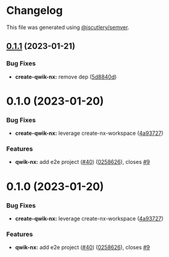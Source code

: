 # Changelog

This file was generated using [@jscutlery/semver](https://github.com/jscutlery/semver).

## [0.1.1](https://github.com/qwikifiers/qwik-nx/compare/create-qwik-nx-0.1.0...create-qwik-nx-0.1.1) (2023-01-21)


### Bug Fixes

* **create-qwik-nx:** remove dep ([5d8840d](https://github.com/qwikifiers/qwik-nx/commit/5d8840d5acbae119478e7d11e70a43431c0ce076))



# 0.1.0 (2023-01-20)


### Bug Fixes

* **create-qwik-nx:** leverage create-nx-workspace ([4a93727](https://github.com/qwikifiers/qwik-nx/commit/4a93727d46070e0b005f07fb6d0f9b37a5e708f4))


### Features

* **qwik-nx:** add e2e project ([#40](https://github.com/qwikifiers/qwik-nx/issues/40)) ([0258626](https://github.com/qwikifiers/qwik-nx/commit/0258626e74b420f8807b3788bc70fa09c98edc4c)), closes [#9](https://github.com/qwikifiers/qwik-nx/issues/9)



# 0.1.0 (2023-01-20)


### Bug Fixes

* **create-qwik-nx:** leverage create-nx-workspace ([4a93727](https://github.com/qwikifiers/qwik-nx/commit/4a93727d46070e0b005f07fb6d0f9b37a5e708f4))


### Features

* **qwik-nx:** add e2e project ([#40](https://github.com/qwikifiers/qwik-nx/issues/40)) ([0258626](https://github.com/qwikifiers/qwik-nx/commit/0258626e74b420f8807b3788bc70fa09c98edc4c)), closes [#9](https://github.com/qwikifiers/qwik-nx/issues/9)
